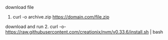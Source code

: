 
download file
1. curl -o archive.zip https://domain.com/file.zip

download and run 
2. curl -o- https://raw.githubusercontent.com/creationix/nvm/v0.33.6/install.sh | bash